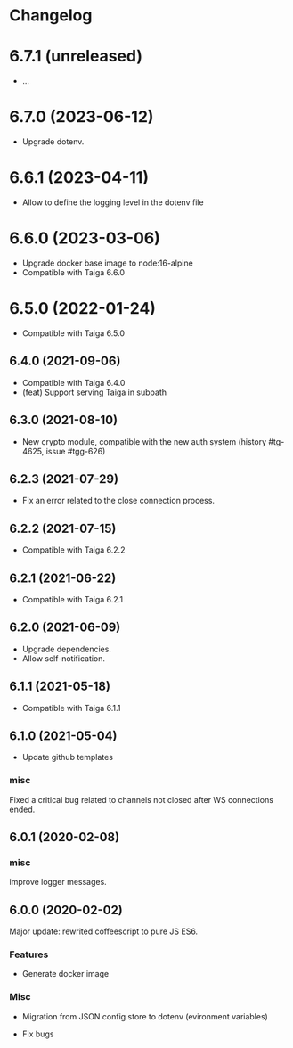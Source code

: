 # Changelog

# 6.7.1 (unreleased)

- ...

# 6.7.0 (2023-06-12)

- Upgrade dotenv.

# 6.6.1 (2023-04-11)

- Allow to define the logging level in the dotenv file

# 6.6.0 (2023-03-06)

- Upgrade docker base image to node:16-alpine
- Compatible with Taiga 6.6.0

# 6.5.0 (2022-01-24)

- Compatible with Taiga 6.5.0

## 6.4.0 (2021-09-06)

- Compatible with Taiga 6.4.0
- (feat) Support serving Taiga in subpath

## 6.3.0 (2021-08-10)

- New crypto module, compatible with the new auth system (history #tg-4625, issue #tgg-626)

## 6.2.3 (2021-07-29)

- Fix an error related to the close connection process.

## 6.2.2 (2021-07-15)

- Compatible with Taiga 6.2.2

## 6.2.1 (2021-06-22)

- Compatible with Taiga 6.2.1

## 6.2.0 (2021-06-09)

- Upgrade dependencies.
- Allow self-notification.

## 6.1.1 (2021-05-18)

- Compatible with Taiga 6.1.1

## 6.1.0 (2021-05-04)

- Update github templates

### misc

Fixed a critical bug related to channels not closed after WS connections ended.


## 6.0.1 (2020-02-08)

### misc

improve logger messages.


## 6.0.0 (2020-02-02)

Major update: rewrited coffeescript to pure JS ES6.

### Features

- Generate docker image

### Misc

- Migration from JSON config store to dotenv (evironment variables)

- Fix bugs
